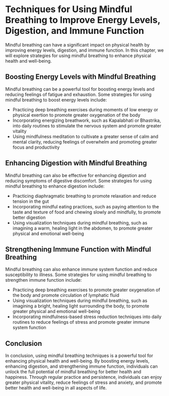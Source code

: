 # Techniques for Using Mindful Breathing to Improve Energy Levels, Digestion, and Immune Function

Mindful breathing can have a significant impact on physical health by improving energy levels, digestion, and immune function. In this chapter, we will explore strategies for using mindful breathing to enhance physical health and well-being.

Boosting Energy Levels with Mindful Breathing
---------------------------------------------

Mindful breathing can be a powerful tool for boosting energy levels and reducing feelings of fatigue and exhaustion. Some strategies for using mindful breathing to boost energy levels include:

* Practicing deep breathing exercises during moments of low energy or physical exertion to promote greater oxygenation of the body
* Incorporating energizing breathwork, such as Kapalabhati or Bhastrika, into daily routines to stimulate the nervous system and promote greater vitality
* Using mindfulness meditation to cultivate a greater sense of calm and mental clarity, reducing feelings of overwhelm and promoting greater focus and productivity

Enhancing Digestion with Mindful Breathing
------------------------------------------

Mindful breathing can also be effective for enhancing digestion and reducing symptoms of digestive discomfort. Some strategies for using mindful breathing to enhance digestion include:

* Practicing diaphragmatic breathing to promote relaxation and reduce tension in the gut
* Incorporating mindful eating practices, such as paying attention to the taste and texture of food and chewing slowly and mindfully, to promote better digestion
* Using visualization techniques during mindful breathing, such as imagining a warm, healing light in the abdomen, to promote greater physical and emotional well-being

Strengthening Immune Function with Mindful Breathing
----------------------------------------------------

Mindful breathing can also enhance immune system function and reduce susceptibility to illness. Some strategies for using mindful breathing to strengthen immune function include:

* Practicing deep breathing exercises to promote greater oxygenation of the body and promote circulation of lymphatic fluid
* Using visualization techniques during mindful breathing, such as imagining a bright, healing light surrounding the body, to promote greater physical and emotional well-being
* Incorporating mindfulness-based stress reduction techniques into daily routines to reduce feelings of stress and promote greater immune system function

Conclusion
----------

In conclusion, using mindful breathing techniques is a powerful tool for enhancing physical health and well-being. By boosting energy levels, enhancing digestion, and strengthening immune function, individuals can unlock the full potential of mindful breathing for better health and happiness. Through regular practice and persistence, individuals can enjoy greater physical vitality, reduce feelings of stress and anxiety, and promote better health and well-being in all aspects of life.
